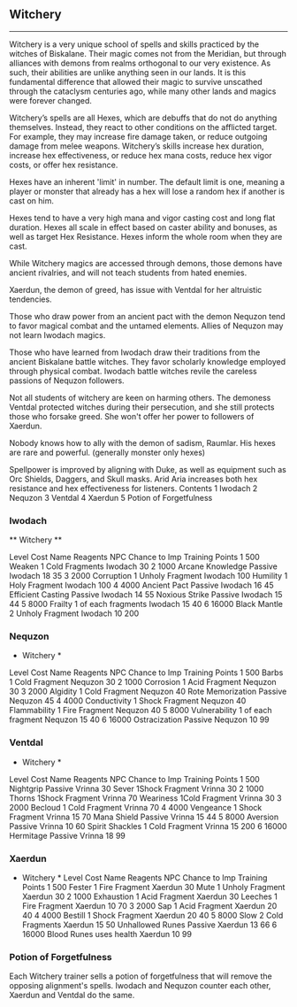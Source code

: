## Witchery

---

Witchery is a very unique school of spells and skills practiced by the witches of Biskalane. Their magic comes not from the Meridian, but through alliances with demons from realms orthogonal to our very existence. As such, their abilities are unlike anything seen in our lands. It is this fundamental difference that allowed their magic to survive unscathed through the cataclysm centuries ago, while many other lands and magics were forever changed.

Witchery’s spells are all Hexes, which are debuffs that do not do anything themselves. Instead, they react to other conditions on the afflicted target. For example, they may increase fire damage taken, or reduce outgoing damage from melee weapons. Witchery’s skills increase hex duration, increase hex effectiveness, or reduce hex mana costs, reduce hex vigor costs, or offer hex resistance.

Hexes have an inherent 'limit' in number. The default limit is one, meaning a player or monster that already has a hex will lose a random hex if another is cast on him.

Hexes tend to have a very high mana and vigor casting cost and long flat duration. Hexes all scale in effect based on caster ability and bonuses, as well as target Hex Resistance. Hexes inform the whole room when they are cast.

While Witchery magics are accessed through demons, those demons have ancient rivalries, and will not teach students from hated enemies.

Xaerdun, the demon of greed, has issue with Ventdal for her altruistic tendencies.

Those who draw power from an ancient pact with the demon Nequzon tend to favor magical combat and the untamed elements. Allies of Nequzon may not learn Iwodach magics.

Those who have learned from Iwodach draw their traditions from the ancient Biskalane battle witches. They favor scholarly knowledge employed through physical combat. Iwodach battle witches revile the careless passions of Nequzon followers.

Not all students of witchery are keen on harming others. The demoness Ventdal protected witches during their persecution, and she still protects those who forsake greed. She won't offer her power to followers of Xaerdun.

Nobody knows how to ally with the demon of sadism, Raumlar. His hexes are rare and powerful. (generally monster only hexes)

Spellpower is improved by aligning with Duke, as well as equipment such as Orc Shields, Daggers, and Skull masks. Arid Aria increases both hex resistance and hex effectiveness for listeners.
Contents
1 Iwodach
2 Nequzon
3 Ventdal
4 Xaerdun
5 Potion of Forgetfulness

### Iwodach
** Witchery **

Level	Cost	Name	Reagents	NPC	Chance
to Imp	Training
Points
1	500	Weaken	1 Cold Fragments	Iwodach		30
2	1000	Arcane Knowledge	Passive	Iwodach	18	35
3	2000	Corruption	1 Unholy Fragment	Iwodach		100
Humility	1 Holy Fragment	Iwodach		100
4	4000	Ancient Pact	Passive	Iwodach	16	45
Efficient Casting	Passive	Iwodach	14	55
Noxious Strike	Passive	Iwodach	15	44
5	8000	Frailty	1 of each fragments	Iwodach	15	40
6	16000	Black Mantle	2 Unholy Fragment	Iwodach	10	200

### Nequzon
* Witchery *

Level	Cost	Name	Reagents	NPC	Chance
to Imp	Training
Points
1	500	Barbs	1 Cold Fragment	Nequzon		30
2	1000	Corrosion	1 Acid Fragment	Nequzon		30
3	2000	Algidity	1 Cold Fragment	Nequzon		40
Rote Memorization	Passive	Nequzon		45
4	4000	Conductivity	1 Shock Fragment	Nequzon		40
Flammability	1 Fire Fragment	Nequzon		40
5	8000	Vulnerability	1 of each fragment	Nequzon	15	40
6	16000	Ostracization	Passive	Nequzon	10	99

### Ventdal
* Witchery *

Level	Cost	Name	Reagents	NPC	Chance
to Imp	Training
Points
1	500	Nightgrip	Passive	Vrinna		30
Sever	1Shock Fragment	Vrinna		30
2	1000	Thorns	1Shock Fragment	Vrinna		70
Weariness	1Cold Fragment	Vrinna		30
3	2000	Becloud	1 Cold Fragment	Vrinna		70
4	4000	Vengeance	1 Shock Fragment	Vrinna	15	70
Mana Shield	Passive	Vrinna	15	44
5	8000	Aversion	Passive	Vrinna	10	60
Spirit Shackles	1 Cold Fragment	Vrinna	15	200
6	16000	Hermitage	Passive	Vrinna	18	99

### Xaerdun
* Witchery *
Level	Cost	Name	Reagents	NPC	Chance
to Imp	Training
Points
1	500	Fester	1 Fire Fragment	Xaerdun		30
Mute	1 Unholy Fragment	Xaerdun		30
2	1000	Exhaustion	1 Acid Fragment	Xaerdun		30
Leeches	1 Fire Fragment	Xaerdun	10	70
3	2000	Sap	1 Acid Fragment	Xaerdun	20	40
4	4000	Bestill	1 Shock Fragment	Xaerdun	20	40
5	8000	Slow	2 Cold Fragments	Xaerdun	15	50
Unhallowed Runes	Passive	Xaerdun	13	66
6	16000	Blood Runes	uses health	Xaerdun	10	99

### Potion of Forgetfulness
Each Witchery trainer sells a potion of forgetfulness that will remove the opposing alignment's spells. Iwodach and Nequzon counter each other, Xaerdun and Ventdal do the same.